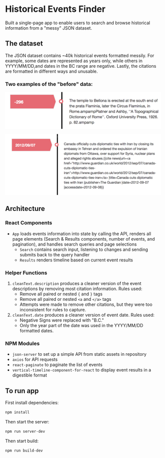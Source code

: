 # Historical Events Finder

Built a single-page app to enable users to search and browse historical information from a "messy" JSON dataset.

## The dataset

The JSON dataset contains ~40k historical events formatted messily. For example, some dates are represented as years only, while others in YYYY/MM/DD,and dates in the BC range are negative. Lastly, the citations are formatted in different ways and unusable.

### Two examples of the "before" data:

!["Example 1: BC dates are in negative"](/client/src/img/example1.png "Example 1: BC dates are in negative")

!["Example 2: Citations are messy"](/client/src/img/example2.png "Example 2: Citations are messy")

## Architecture

### React Components

- `App` loads events information into state by calling the API, renders all page elements (Search & Results components, number of events, and pagination), and handles search queries and page selections
  - `Search` contains search input, listening to changes and sending submits back to the query handler
  - `Results` renders timeline based on current event results

### Helper Functions

1. `cleanText.description` produces a cleaner version of the event descriptions by removing most citation information. Rules used:
   - Remove all paired or nested `{` and `}` tags
   - Remove all paired or nested `<a` and `</a>` tags
   - Attempts were made to remove other citations, but they were too inconsistent for rules to capture.
2. `cleanText.date` produces a cleaner version of event date. Rules used:
   - Negative Signs were replaced with "B.C."
   - Only the year part of the date was used in the YYYY/MM/DD formatted dates.

### NPM Modules

- `json-server` to set up a simple API from static assets in repository
- `axios` for API requests
- `react-paginate` to paginate the list of events
- `vertical-timeline-component-for-react` to display event results in a digestible format

## To run app

First install dependencies:

```sh
npm install
```

Then start the server:

```sh
npm run server-dev
```

Then start build:

```sh
npm run build-dev
```
